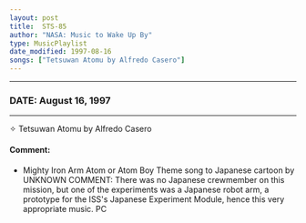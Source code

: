 ```yaml
---
layout: post
title:  STS-85
author: "NASA: Music to Wake Up By"
type: MusicPlaylist
date_modified: 1997-08-16
songs: ["Tetsuwan Atomu by Alfredo Casero"]
---
```


----
### DATE: August 16, 1997
----
✧ Tetsuwan Atomu by Alfredo Casero

#### Comment:
* Mighty Iron Arm Atom or Atom Boy Theme song to Japanese cartoon by UNKNOWN 		COMMENT: There was no Japanese crewmember on this mission, but one of the experiments was a Japanese robot arm, a prototype for the ISS's Japanese Experiment Module, hence this very appropriate music. PC



<br/>
<center>
	<a target="_blank"
	   href="https://twitter.com/intent/tweet?hashtags=Space,NASA,Playlist,NASAWakeupCalls,SpaceProgram&text={{ page.author}}, '{{ page.songs.first }}' {{ page.title }}, {{ page.date | date: '%B %d, %Y' }}. {{ site.url }}{{ page.url }}&via=nasawakeupcalls"><i class="fab fa-twitter" alt="Tweet this page" style="font-size: 1.3em;"></i></a>
	&nbsp; 	<i class="fas fa-user-astronaut" style="font-size: 1.5em;"></i> &nbsp;
    <a type="amzn" search="'Tetsuwan Atomu by Alfredo Casero'" category="popular music">
    <i class="fab fa-amazon" style="font-size: 1.3em;"></i></a>
</center>
